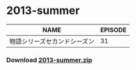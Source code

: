 # 2013-summer
| NAME | EPISODE |
| --- | --- |
| 物語シリーズセカンドシーズン | 31 |

### Download [2013-summer.zip](https://github.com/OtaDou/danmaku-archive/archive/refs/heads/2013-summer.zip)